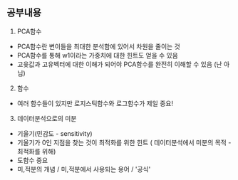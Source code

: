 ## 공부내용

1. PCA함수
 - PCA함수란 변이들을 최대한 분석함에 있어서 차원을 줄이는 것
 - PCA함수를 통해 w1이라는 가중치에 대한 힌트도 얻을 수 있음
 - 고윳값과 고유벡터에 대한 이해가 되어야 PCA함수를 완전히 이해할 수 있음 (난 아님)

2. 함수
 - 여러 함수들이 있지만 로지스틱함수와 로그함수가 제일 중요!

3. 데이터분석으로의 미분
 - 기울기(민감도 - sensitivity)
 - 기울기가 0인 지점을 찾는 것이 최적화를 위한 힌트 ( 데이터분석에서 미분의 목적 - 최적화를 위해)
 - 도함수 중요
 - 미,적분의 개념 / 미,적분에서 사용되는 용어 / '공식'

